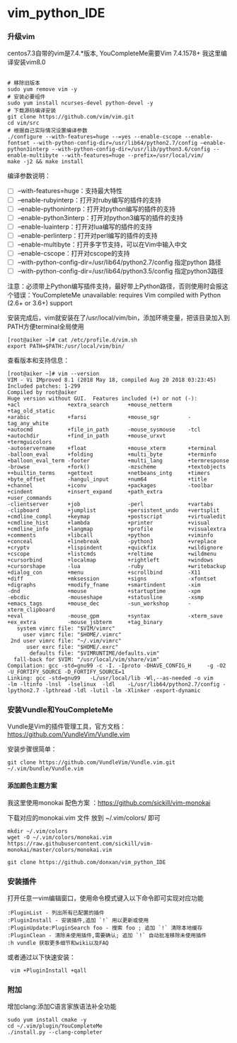 # vim_python_IDE
### 升级vim
centos7.3自带的vim是7.4.*版本, YouCompleteMe需要Vim 7.4.1578+
我这里编译安装vim8.0


```

# 移除旧版本
sudo yum remove vim -y
# 安装必要组件
sudo yum install ncurses-devel python-devel -y
# 下载源码编译安装
git clone https://github.com/vim/vim.git
cd vim/src
# 根据自己实际情况设置编译参数
./configure --with-features=huge --=yes --enable-cscope --enable-fontset --with-python-config-dir=/usr/lib64/python2.7/config –enable-python3interp --with-python-config-dir=/usr/lib/python3.6/config --enable-multibyte --with-features=huge --prefix=/usr/local/vim/ 
make -j2 && make install
```

编译参数说明： 
- [ ] –with-features=huge：支持最大特性 
- [ ] –enable-rubyinterp：打开对ruby编写的插件的支持 
- [ ] –enable-pythoninterp：打开对python编写的插件的支持 
- [ ] –enable-python3interp：打开对python3编写的插件的支持 
- [ ] –enable-luainterp：打开对lua编写的插件的支持 
- [ ] –enable-perlinterp：打开对perl编写的插件的支持 
- [ ] –enable-multibyte：打开多字节支持，可以在Vim中输入中文 
- [ ] –enable-cscope：打开对cscope的支持 
- [ ] –with-python-config-dir=/usr/lib64/python2.7/config 指定python 路径 
- [ ] –with-python-config-dir=/usr/lib64/python3.5/config 指定python3路径

注意：必须带上Python编写插件支持，最好带上Python路径，否则使用时会报这个错误：YouCompleteMe unavailable: requires Vim compiled with Python (2.6+ or 3.6+) support

安装完成后，vim就安装在了/usr/local/vim/bin，添加环境变量，把该目录加入到PATH方便terminal全局使用


```
[root@aiker ~]# cat /etc/profile.d/vim.sh 
export PATH=$PATH:/usr/local/vim/bin/
```
查看版本和支持信息：

```
[root@aiker ~]# vim --version
VIM - Vi IMproved 8.1 (2018 May 18, compiled Aug 20 2018 03:23:45)
Included patches: 1-299
Compiled by root@aiker
Huge version without GUI.  Features included (+) or not (-):
+acl               +extra_search      +mouse_netterm     +tag_old_static
+arabic            +farsi             +mouse_sgr         -tag_any_white
+autocmd           +file_in_path      -mouse_sysmouse    -tcl
+autochdir         +find_in_path      +mouse_urxvt       +termguicolors
-autoservername    +float             +mouse_xterm       +terminal
-balloon_eval      +folding           +multi_byte        +terminfo
+balloon_eval_term -footer            +multi_lang        +termresponse
-browse            +fork()            -mzscheme          +textobjects
++builtin_terms    +gettext           +netbeans_intg     +timers
+byte_offset       -hangul_input      +num64             +title
+channel           +iconv             +packages          -toolbar
+cindent           +insert_expand     +path_extra        +user_commands
-clientserver      +job               -perl              +vartabs
-clipboard         +jumplist          +persistent_undo   +vertsplit
+cmdline_compl     +keymap            +postscript        +virtualedit
+cmdline_hist      +lambda            +printer           +visual
+cmdline_info      +langmap           +profile           +visualextra
+comments          +libcall           +python            +viminfo
+conceal           +linebreak         -python3           +vreplace
+cryptv            +lispindent        +quickfix          +wildignore
+cscope            +listcmds          +reltime           +wildmenu
+cursorbind        +localmap          +rightleft         +windows
+cursorshape       -lua               -ruby              +writebackup
+dialog_con        +menu              +scrollbind        -X11
+diff              +mksession         +signs             -xfontset
+digraphs          +modify_fname      +smartindent       -xim
-dnd               +mouse             +startuptime       -xpm
-ebcdic            -mouseshape        +statusline        -xsmp
+emacs_tags        +mouse_dec         -sun_workshop      -xterm_clipboard
+eval              -mouse_gpm         +syntax            -xterm_save
+ex_extra          -mouse_jsbterm     +tag_binary        
   system vimrc file: "$VIM/vimrc"
     user vimrc file: "$HOME/.vimrc"
 2nd user vimrc file: "~/.vim/vimrc"
      user exrc file: "$HOME/.exrc"
       defaults file: "$VIMRUNTIME/defaults.vim"
  fall-back for $VIM: "/usr/local/vim/share/vim"
Compilation: gcc -std=gnu99 -c -I. -Iproto -DHAVE_CONFIG_H     -g -O2 -U_FORTIFY_SOURCE -D_FORTIFY_SOURCE=1       
Linking: gcc -std=gnu99   -L/usr/local/lib -Wl,--as-needed -o vim        -lm -ltinfo -lnsl  -lselinux  -ldl    -L/usr/lib64/python2.7/config -lpython2.7 -lpthread -ldl -lutil -lm -Xlinker -export-dynamic  
```

### 安装Vundle和YouCompleteMe

Vundle是Vim的插件管理工具，官方文档：https://github.com/VundleVim/Vundle.vim

安装步骤很简单：


```
git clone https://github.com/VundleVim/Vundle.vim.git ~/.vim/bundle/Vundle.vim
```

#### 添加颜色主题方案
我这里使用monokai 配色方案 ：https://github.com/sickill/vim-monokai

下载对应的monokai.vim 文件 放到 ~/.vim/colors/ 即可


```
mkdir ~/.vim/colors
wget -O ~/.vim/colors/monokai.vim https://raw.githubusercontent.com/sickill/vim-monokai/master/colors/monokai.vim
```

```
git clone https://github.com/donxan/vim_python_IDE
```


### 安装插件

打开任意一vim编辑窗口，使用命令模式键入以下命令即可实现对应功能


```
:PluginList - 列出所有已配置的插件
:PluginInstall - 安装插件,追加 `!` 用以更新或使用
:PluginUpdate:PluginSearch foo - 搜索 foo ; 追加 `!` 清除本地缓存
:PluginClean - 清除未使用插件,需要确认; 追加 `!` 自动批准移除未使用插件
:h vundle 获取更多细节和wiki以及FAQ
```
或者通过以下快速安装：

```
 vim +PluginInstall +qall
```
### 附加
增加clang:添加C语言家族语法补全功能

```
sudo yum install cmake -y
cd ~/.vim/plugin/YouCompleteMe  
./install.py --clang-completer
```
